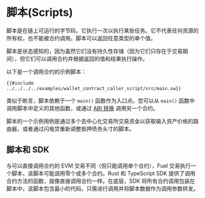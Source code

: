 # 脚本(Scripts)

脚本是在链上可运行的字节码，它执行一次以执行某些任务。它不代表任何资源的所有权，也不能被合约调用。脚本可以返回任意类型的单个值。

脚本是状态感知的，因为虽然它们没有持久性存储（因为它们只存在于交易期间），但它们可以调用合约并根据返回的值和结果执行操作。

以下是一个调用合约的示例脚本：

```sway
{{#include ../../../../examples/wallet_contract_caller_script/src/main.sw}}
```

类似于断言，脚本依赖于一个 `main()` 函数作为入口点。您可以从 `main()` 函数中调用脚本中定义的其他函数，或通过 [ABI 转换](./smart_contracts.md#calling-a-smart-contract-from-a-script) 调用另一个合约。

脚本的一个示例用例是通过多个去中心化交易所交易资金以获取输入资产价格的路由器，或者通过闪电贷重新调整抵押债务头寸的脚本。

## 脚本和 SDK

与可以直接调用合约的 EVM 交易不同（但只能调用单个合约），Fuel 交易执行一个脚本，该脚本可能调用零个或多个合约。Rust 和 TypeScript SDK 提供了调用合约方法的函数，就像直接调用合约一样。在底层，SDK 将所有合约调用包装在脚本中，该脚本包含最小的代码，只需进行调用并将脚本数据作为调用参数转发。
